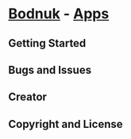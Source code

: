 # [Bodnuk](http://https://mohana4real.github.io/Bodnuk/) - [Apps](http://google.com)


## Getting Started


## Bugs and Issues


## Creator


## Copyright and License

